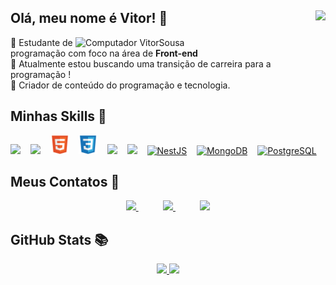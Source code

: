 ## Olá, meu nome é Vitor! 👋 <img src="https://komarev.com/ghpvc/?username=vitorrsousaa19&color=blueviolet&label=Visualizações+do+perfil&style=flat-square" align="right" /> 

<img src="https://raw.githubusercontent.com/MicaelliMedeiros/micaellimedeiros/master/image/computer-illustration.png"  width="400px" align="right" alt="Computador VitorSousa">


<p align="left" >
 💬 Estudante de programação com foco na área de <strong>Front-end </strong> <br />
 🎯 Atualmente estou buscando uma transição de carreira para a programação ! <br />
 🚀 Criador de conteúdo do programação e tecnologia. <br/>
 </p>
 
 ## Minhas Skills 🚀
 
 <div style="display: inline-block" align="center" >
  <img height="30" src="https://cdn.jsdelivr.net/gh/devicons/devicon/icons/javascript/javascript-plain.svg" />
  &nbsp;&nbsp;
  <img height="30" src="https://cdn.jsdelivr.net/gh/devicons/devicon/icons/typescript/typescript-original.svg" />
  &nbsp;&nbsp;
  <img height="30" src="https://raw.githubusercontent.com/devicons/devicon/master/icons/html5/html5-original.svg">
  &nbsp;&nbsp;
  <img height="30" src="https://raw.githubusercontent.com/devicons/devicon/master/icons/css3/css3-original.svg">
  &nbsp;&nbsp;
  <img height="30" src="https://cdn.jsdelivr.net/gh/devicons/devicon/icons/react/react-original-wordmark.svg">
  &nbsp;&nbsp;
  <img height="30" src="https://cdn.jsdelivr.net/gh/devicons/devicon/icons/nodejs/nodejs-original.svg" />
  &nbsp;&nbsp;
  <a href="https://docs.nestjs.com/" target="_blank" rel="noreferrer"><img src="https://raw.githubusercontent.com/danielcranney/readme-generator/main/public/icons/skills/nestjs-colored.svg" width="36" height="36" alt="NestJS" /></a>
  &nbsp;&nbsp;
  <a href="https://www.mongodb.com/" target="_blank" rel="noreferrer"><img src="https://raw.githubusercontent.com/danielcranney/readme-generator/main/public/icons/skills/mongodb-colored.svg" width="36" height="36" alt="MongoDB" /></a>
  &nbsp;&nbsp;
<a href="https://www.postgresql.org/" target="_blank" rel="noreferrer"><img src="https://raw.githubusercontent.com/danielcranney/readme-generator/main/public/icons/skills/postgresql-colored.svg" width="36" height="36" alt="PostgreSQL" /></a>
</div>

## Meus Contatos 📱

<p align="center">
  
  <a href="https://github.com/VitorrSousaa" >
    <img src="https://img.shields.io/badge/GitHub-100000?style=for-the-badge&logo=github&logoColor=white" />
  </a>
  &nbsp;&nbsp;&nbsp;&nbsp;&nbsp;&nbsp;&nbsp;&nbsp;&nbsp;
    <a href="mailto:v.sousa.cf@gmail.com">
        <img src="https://img.shields.io/badge/gmail-D14836?&style=for-the-badge&logo=gmail&logoColor=white&link=mailto:v.sousa.cf@gmail.com">
    </a>
    &nbsp;&nbsp;&nbsp;&nbsp;&nbsp;&nbsp;&nbsp;&nbsp;&nbsp;
    <a href="https://www.linkedin.com/in/vitorr-sousaa">
        <img src="https://img.shields.io/badge/linkedin-%230077B5.svg?&style=for-the-badge&logo=linkedin&logoColor=white&link=mailto:https://www.linkedin.com/in/vitorr-sousaa">
    </a>
</p>

## GitHub Stats 📚

<div align="center" >
  <a href="https://github.com/vitorrsousaa">
  <img height="150em" src="https://github-readme-stats.vercel.app/api?username=vitorrsousaa&show_icons=true&theme=dark&include_all_commits=true&count_private=true"/>
  <img height="150em" src="https://github-readme-stats.vercel.app/api/top-langs/?username=vitorrsousaa&layout=compact&langs_count=7&theme=dark"/>
    </ a>
</div>
